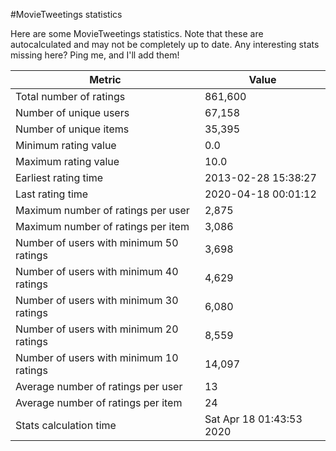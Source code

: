 #MovieTweetings statistics

Here are some MovieTweetings statistics. Note that these are autocalculated and may not be completely up to date. Any interesting stats missing here? Ping me, and I'll add them!

Metric | Value
--- | ---
Total number of ratings                 | 861,600
Number of unique users                  | 67,158
Number of unique items                  | 35,395
Minimum rating value                    | 0.0
Maximum rating value                    | 10.0
Earliest rating time                    | 2013-02-28 15:38:27
Last rating time                        | 2020-04-18 00:01:12
Maximum number of ratings per user      | 2,875
Maximum number of ratings per item      | 3,086
Number of users with minimum 50 ratings | 3,698
Number of users with minimum 40 ratings | 4,629
Number of users with minimum 30 ratings | 6,080
Number of users with minimum 20 ratings | 8,559
Number of users with minimum 10 ratings | 14,097
Average number of ratings per user      | 13
Average number of ratings per item      | 24
Stats calculation time                  | Sat Apr 18 01:43:53 2020

